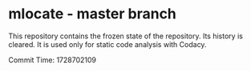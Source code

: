 # mlocate - master branch

This repository contains the frozen state of the repository.
Its history is cleared. It is used only for static code
analysis with Codacy.

Commit Time: 1728702109